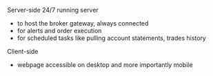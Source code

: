 Server-side
24/7 running server
-  to host the broker gateway, always connected
-  for alerts and order execution
-  for scheduled tasks like pulling account statements, trades history

Client-side
- webpage accessible on desktop and more importantly mobile
